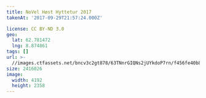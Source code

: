 ```yaml
---
title: NoVel Høst Hyttetur 2017
takenAt: '2017-09-29T21:57:24.000Z'

license: CC BY-ND 3.0
geo:
  lat: 62.781472
  lng: 8.874861
tags: []
url: >-
  //images.ctfassets.net/bncv3c2gt878/63TNnrGIQNs2jUYkdoP7rn/f456fe40b84c53b92dc73072f7172025/novel-hst-hyttetur-2017_37389538796_o
size: 2416026
image:
  width: 4192
  height: 2358
---
```

